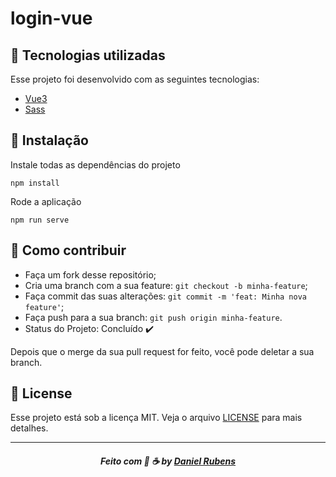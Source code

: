 # login-vue

## :rocket:  Tecnologias utilizadas
Esse projeto foi desenvolvido com as seguintes tecnologias:
- [Vue3](https://vuejs.org/)
- [Sass](https://sass-lang.com/)


 
## 💾 Instalação

Instale todas as dependências do projeto

```
npm install
```

Rode a aplicação

```
npm run serve
```



## :metal: Como contribuir


- Faça um fork desse repositório;
- Cria uma branch com a sua feature: `git checkout -b minha-feature`;
- Faça commit das suas alterações: `git commit -m 'feat: Minha nova feature'`;
- Faça push para a sua branch: `git push origin minha-feature`.
- Status do Projeto: Concluído :heavy_check_mark:


Depois que o merge da sua pull request for feito, você pode deletar a sua branch.


## 📝 License

Esse projeto está sob a licença MIT. Veja o arquivo [LICENSE](LICENSE) para mais detalhes.

---
<h5 align="center">
    Feito com 🖤 ☕  by <a href="https://danielcrubens.github.io/" target="_blank">Daniel Rubens</a>
</h5>

